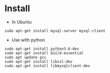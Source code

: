 # Install
- In Ubuntu
```
sudo apt-get install mysql-server mysql-client
```
- Use wIth python
```
sudo apt-get install python3.6-dev
sudo apt-get install build-essential
sudo apt update gcc
sudo apt-get install libssl-dev
sudo apt-get install libmysqlclient-dev
```